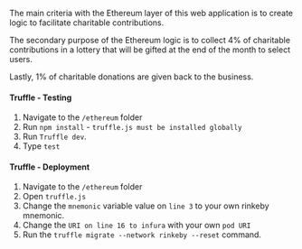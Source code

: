 

The main criteria with the Ethereum layer of this web application is to create logic to facilitate charitable contributions.

The secondary purpose of the Ethereum logic is to collect 4% of charitable contributions in a lottery that will be gifted at the end of the month to select users.

Lastly, 1% of charitable donations are given back to the business.

#### Truffle - Testing

1) Navigate to the `/ethereum` folder
2) Run `npm install` - `truffle.js must be installed globally`
3) Run `Truffle dev`.
4) Type `test`

#### Truffle -  Deployment

1) Navigate to the `/ethereum` folder
2) Open `truffle.js`
3) Change the `mnemonic` variable value on `line 3` to your own rinkeby mnemonic.
4) Change the `URI on line 16 to infura` with your own `pod URI`
5) Run the `truffle migrate --network rinkeby --reset` command.
